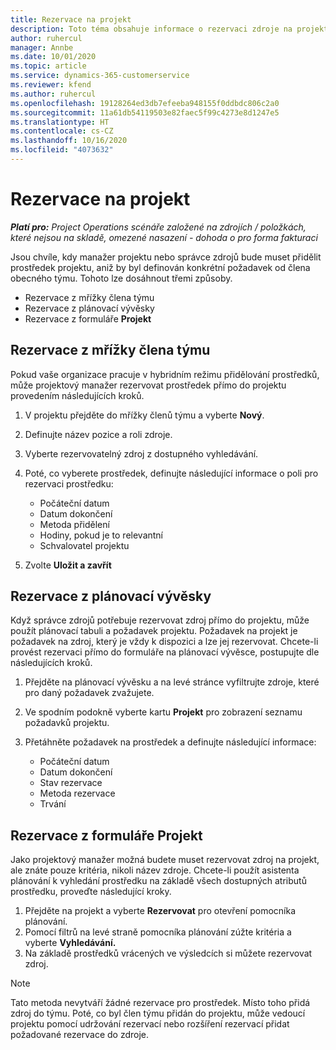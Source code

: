 ```yaml
---
title: Rezervace na projekt
description: Toto téma obsahuje informace o rezervaci zdroje na projekt.
author: ruhercul
manager: Annbe
ms.date: 10/01/2020
ms.topic: article
ms.service: dynamics-365-customerservice
ms.reviewer: kfend
ms.author: ruhercul
ms.openlocfilehash: 19128264ed3db7efeeba948155f0ddbdc806c2a0
ms.sourcegitcommit: 11a61db54119503e82faec5f99c4273e8d1247e5
ms.translationtype: HT
ms.contentlocale: cs-CZ
ms.lasthandoff: 10/16/2020
ms.locfileid: "4073632"
---
```

# <a name="book-to-a-project"></a>Rezervace na projekt

_**Platí pro:** Project Operations scénáře založené na zdrojích / položkách, které nejsou na skladě, omezené nasazení - dohoda o pro forma fakturaci_

Jsou chvíle, kdy manažer projektu nebo správce zdrojů bude muset přidělit prostředek projektu, aniž by byl definován konkrétní požadavek od člena obecného týmu. Tohoto lze dosáhnout třemi způsoby.

- Rezervace z mřížky člena týmu
- Rezervace z plánovací vývěsky
- Rezervace z formuláře **Projekt**

## <a name="book-from-the-team-member-grid"></a>Rezervace z mřížky člena týmu

Pokud vaše organizace pracuje v hybridním režimu přidělování prostředků, může projektový manažer rezervovat prostředek přímo do projektu provedením následujících kroků.

1. V projektu přejděte do mřížky členů týmu a vyberte **Nový**.
2. Definujte název pozice a roli zdroje.
3. Vyberte rezervovatelný zdroj z dostupného vyhledávání.
4. Poté, co vyberete prostředek, definujte následující informace o poli pro rezervaci prostředku:

    - Počáteční datum
    - Datum dokončení
    - Metoda přidělení
    - Hodiny, pokud je to relevantní
    - Schvalovatel projektu

6. Zvolte **Uložit a zavřít**

## <a name="book-from-the-schedule-board"></a>Rezervace z plánovací vývěsky

Když správce zdrojů potřebuje rezervovat zdroj přímo do projektu, může použít plánovací tabuli a požadavek projektu. Požadavek na projekt je požadavek na zdroj, který je vždy k dispozici a lze jej rezervovat. Chcete-li provést rezervaci přímo do formuláře na plánovací vývěsce, postupujte dle následujících kroků.

1. Přejděte na plánovací vývěsku a na levé stránce vyfiltrujte zdroje, které pro daný požadavek zvažujete.
2. Ve spodním podokně vyberte kartu **Projekt** pro zobrazení seznamu požadavků projektu.
3. Přetáhněte požadavek na prostředek a definujte následující informace:

    - Počáteční datum
    - Datum dokončení
    - Stav rezervace
    - Metoda rezervace
    - Trvání

## <a name="book-from-the-project-form"></a>Rezervace z formuláře Projekt

Jako projektový manažer možná budete muset rezervovat zdroj na projekt, ale znáte pouze kritéria, nikoli název zdroje. Chcete-li použít asistenta plánování k vyhledání prostředku na základě všech dostupných atributů prostředku, proveďte následující kroky. 

1. Přejděte na projekt a vyberte **Rezervovat** pro otevření pomocníka plánování.
2. Pomocí filtrů na levé straně pomocníka plánování zúžte kritéria a vyberte **Vyhledávání.**
3. Na základě prostředků vrácených ve výsledcích si můžete rezervovat zdroj.

> [!NOTE]
> Tato metoda nevytváří žádné rezervace pro prostředek. Místo toho přidá zdroj do týmu. Poté, co byl člen týmu přidán do projektu, může vedoucí projektu pomocí udržování rezervací nebo rozšíření rezervací přidat požadované rezervace do zdroje.
